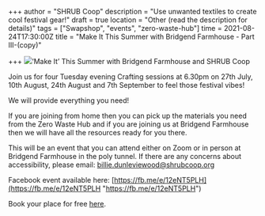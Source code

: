 +++
author = "SHRUB Coop"
description = "Use unwanted textiles to create cool festival gear!"
draft = true
location = "Other (read the description for details)"
tags = ["Swapshop", "events", "zero-waste-hub"]
time = 2021-08-24T17:30:00Z
title = "Make It This Summer with Bridgend Farmhouse - Part III-(copy)"

+++
![](https://res.cloudinary.com/shrub-co-op/image/upload/v1626769224/shrubcoop.org/media/Make_It_this_summer_cover_1_ag4kbo.png)‘Make It’ This Summer with Bridgend Farmhouse and SHRUB Coop

Join us for four Tuesday evening Crafting sessions at 6.30pm on 27th July, 10th August, 24th August and 7th September to feel those festival vibes!

We will provide everything you need!

If you are joining from home then you can pick up the materials you need from the Zero Waste Hub and if you are joining us at Bridgend Farmhouse then we will have all the resources ready for you there.

This will be an event that you can attend either on Zoom or in person at Bridgend Farmhouse in the poly tunnel. If there are any concerns about accessibility, please email: billie.dunleviewood@shrubcoop.org

Facebook event available here: [https://fb.me/e/12eNT5PLH](https://fb.me/e/12eNT5PLH "https://fb.me/e/12eNT5PLH")

Book your place for free [here](https://www.eventbrite.co.uk/e/make-it-this-summer-with-bridgend-farmhouse-and-shrub-coop-tickets-163472162639?aff=ebdssbdestsearch).